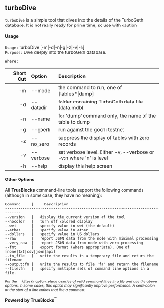 ## turboDive

`turboDive` is a simple tool that dives into the details of the TurboGeth database. It is not really ready for prime time, so use with caution

#### Usage

`Usage:`    turboDive [-m|-d|-n|-g|-z|-v|-h]  
`Purpose:`  Dive deeply into the turboGeth database.

`Where:`  

| Short Cut | Option | Description |
| -------: | :------- | :------- |
| -m | --mode <val> | the command to run, one of [tables*&#124;dump] |
| -d | --datadir <str> | folder containing TurboGeth data file (data.mdb) |
| -n | --name <str> | for 'dump' command only, the name of the table to dump |
| -g | --goerli | run against the goerli testnet |
| -z | --no_zero | suppress the display of tables with zero records |
| -v | --verbose | set verbose level. Either -v, --verbose or -v:n where 'n' is level |
| -h | --help | display this help screen |

#### Other Options

All **TrueBlocks** command-line tools support the following commands (although in some case, they have no meaning):

    Command     |     Description
    -----------------------------------------------------------------------------
    --version   |   display the current version of the tool
    --nocolor   |   turn off colored display
    --wei       |   specify value in wei (the default)
    --ether     |   specify value in ether
    --dollars   |   specify value in US dollars
    --raw       |   report JSON data from the node with minimal processing
    --very_raw  |   report JSON data from node with zero processing
    --fmt       |   export format (where appropriate). One of [none|txt|csv|json|api]
    --to_file   |   write the results to a temporary file and return the filename
    --output:fn |   write the results to file 'fn' and return the filename
    --file:fn   |   specify multiple sets of command line options in a file.

<small>*For the `--file:fn` option, place a series of valid command lines in a file and use the above options. In some cases, this option may significantly improve performance. A semi-colon at the start of a line makes that line a comment.*</small>

**Powered by TrueBlocks<sup>&trade;</sup>**


